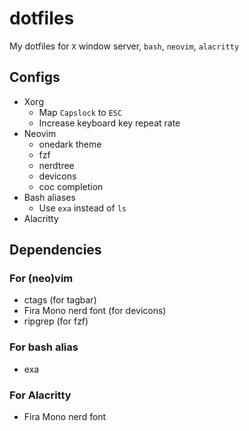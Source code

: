 # dotfiles
My dotfiles for `X` window server, `bash`, `neovim`, `alacritty`

## Configs
- Xorg
	- Map `Capslock` to `ESC`
	- Increase keyboard key repeat rate
- Neovim
	- onedark theme
	- fzf
	- nerdtree
	- devicons
	- coc completion
- Bash aliases
	- Use `exa` instead of `ls`
- Alacritty

## Dependencies
### For (neo)vim
- ctags (for tagbar)
- Fira Mono nerd font (for devicons)
- ripgrep (for fzf)
### For bash alias
- exa
### For Alacritty
- Fira Mono nerd font
